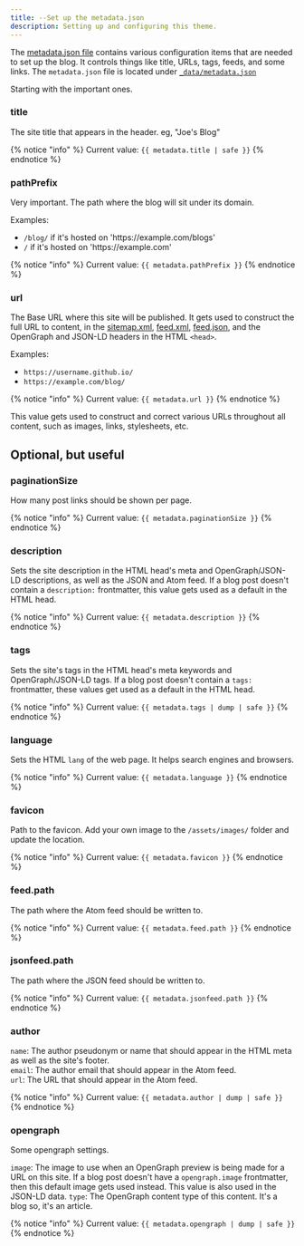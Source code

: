 ```yaml
---
title: --Set up the metadata.json 
description: Setting up and configuring this theme. 
---
```


The [metadata.json file](https://github.com/mendhak/eleventy-satisfactory/blob/main/_data/metadata.json) contains various configuration items that are needed to set up the blog. It controls things like title, URLs, tags, feeds, and some links. The `metadata.json` file is located under [`_data/metadata.json`](https://github.com/mendhak/eleventy-satisfactory/blob/main/_data/metadata.json)

Starting with the important ones. 

### title

The site title that appears in the header. eg, "Joe's Blog"

{% notice "info" %}
Current value: `{{ metadata.title | safe }}`
{% endnotice %}

### pathPrefix

Very important. The path where the blog will sit under its domain.  

Examples:

- `/blog/` if it's hosted on 'https:\//example.com/blogs'
- `/` if it's hosted on 'https:\//example.com'

{% notice "info" %}
Current value: `{{ metadata.pathPrefix }}`
{% endnotice %}

### url

The Base URL where this site will be published. It gets used to construct the full URL to content, in the [sitemap.xml](/sitemap.xml), [feed.xml](/feed.xml), [feed.json](/feed.json), and the OpenGraph and JSON-LD headers in the HTML `<head>`.  

Examples: 

* `https://username.github.io/` 
* `https://example.com/blog/`

{% notice "info" %}
Current value: `{{ metadata.url }}`
{% endnotice %}


This value gets used to construct and correct various URLs throughout all content, such as images, links, stylesheets, etc.  


## Optional, but useful

### paginationSize

How many post links should be shown per page. 

{% notice "info" %}
Current value: `{{ metadata.paginationSize }}`
{% endnotice %}

### description

Sets the site description in the HTML head's meta and OpenGraph/JSON-LD descriptions, as well as the JSON and Atom feed. 
If a blog post doesn't contain a `description:` frontmatter, this value gets used as a default in the HTML head. 

{% notice "info" %}
Current value: `{{ metadata.description }}`
{% endnotice %}

### tags

Sets the site's tags in the HTML head's meta keywords and OpenGraph/JSON-LD tags. 
If a blog post doesn't contain a `tags:` frontmatter, these values get used as a default in the HTML head. 

{% notice "info" %}
Current value: `{{ metadata.tags | dump | safe }}`
{% endnotice %}

### language

Sets the HTML `lang` of the web page. It helps search engines and browsers. 

{% notice "info" %}
Current value: `{{ metadata.language }}`
{% endnotice %}

### favicon

Path to the favicon.  Add your own image to the `/assets/images/` folder and update the location. 

{% notice "info" %}
Current value: `{{ metadata.favicon }}`
{% endnotice %}

### feed.path

The path where the Atom feed should be written to. 

{% notice "info" %}
Current value: `{{ metadata.feed.path }}`
{% endnotice %}

### jsonfeed.path

The path where the JSON feed should be written to. 

{% notice "info" %}
Current value: `{{ metadata.jsonfeed.path }}`
{% endnotice %}

### author

`name`: The author pseudonym or name that should appear in the HTML meta as well as the site's footer.   
`email`: The author email that should appear in the Atom feed.  
`url`: The URL that should appear in the Atom feed.  

{% notice "info" %}
Current value: `{{ metadata.author | dump | safe }}`
{% endnotice %}

### opengraph

Some opengraph settings. 

`image`: The image to use when an OpenGraph preview is being made for a URL on this site.  If a blog post doesn't have a `opengraph.image` frontmatter, then this default image gets used instead.  This value is also used in the JSON-LD data. 
`type`: The OpenGraph content type of this content.  It's a blog so, it's an article.  

{% notice "info" %}
Current value: `{{ metadata.opengraph | dump | safe }}`
{% endnotice %}



